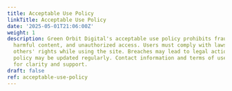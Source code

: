 ```yaml
---
title: Acceptable Use Policy
linkTitle: Acceptable Use Policy
date: '2025-05-01T21:06:00Z'
weight: 1
description: Green Orbit Digital's acceptable use policy prohibits fraudulent activities,
  harmful content, and unauthorized access. Users must comply with laws and respect
  others' rights while using the site. Breaches may lead to legal action, and the
  policy may be updated regularly. Contact information and terms of use are provided
  for clarity and support.
draft: false
ref: acceptable-use-policy
---
```


